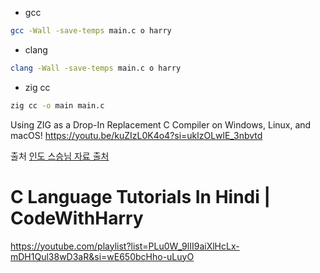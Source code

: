 - gcc
```bash
gcc -Wall -save-temps main.c o harry
```

- clang

```bash
clang -Wall -save-temps main.c o harry
```


- zig cc

```bash
zig cc -o main main.c
```

Using ZIG as a Drop-In Replacement C Compiler on Windows, Linux, and macOS!
https://youtu.be/kuZIzL0K4o4?si=uklzOLwlE_3nbvtd

출처
[인도 스승님 자료 출처](https://www.youtube.com/watch?v=5SIBB589fAg)


# C Language Tutorials In Hindi | CodeWithHarry

https://youtube.com/playlist?list=PLu0W_9lII9aiXlHcLx-mDH1Qul38wD3aR&si=wE650bcHho-uLuyO
